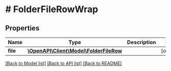 # # FolderFileRowWrap

## Properties

Name | Type | Description | Notes
------------ | ------------- | ------------- | -------------
**file** | [**\OpenAPI\Client\Model\FolderFileRow**](FolderFileRow.md) |  | [optional]

[[Back to Model list]](../../README.md#models) [[Back to API list]](../../README.md#endpoints) [[Back to README]](../../README.md)
